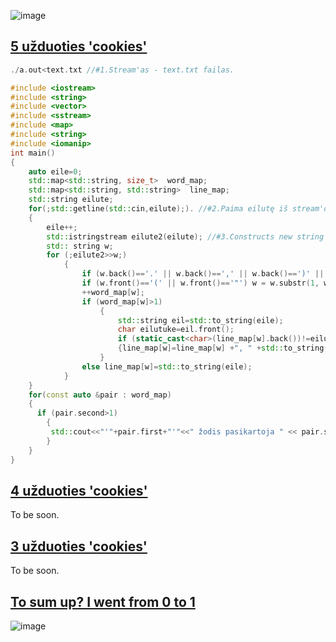 ![image](https://i.redd.it/n0bxkzn1jpsz.jpg)

## [5 užduoties 'cookies'](https://github.com/brigitac/penkta_uzduotis)

```c++
./a.out<text.txt //#1.Stream'as - text.txt failas.
```

```c++
#include <iostream>
#include <string>
#include <vector>
#include <sstream> 
#include <map>
#include <string>
#include <iomanip> 
int main()
{
    auto eile=0;
    std::map<std::string, size_t>  word_map;
    std::map<std::string, std::string>  line_map;
    std::string eilute;
    for(;std::getline(std::cin,eilute);). //#2.Paima eilutę iš stream'o, kuris yra .txt failas.
    {
        eile++;
        std::istringstream eilute2(eilute); //#3.Constructs new string stream.
        std:: string w;
        for (;eilute2>>w;)  
            {
                if (w.back()=='.' || w.back()==',' || w.back()==')' || w.back()=='"') w = w.substr(0, w.size()-1); //#4.Returns a substring 
                if (w.front()=='(' || w.front()=='"') w = w.substr(1, w.size());
                ++word_map[w];
                if (word_map[w]>1)
                    {
                        std::string eil=std::to_string(eile);    
                        char eilutuke=eil.front();
                        if (static_cast<char>(line_map[w].back())!=eilutuke)
                        {line_map[w]=line_map[w] +", " +std::to_string(eile);}
                    }
                else line_map[w]=std::to_string(eile);
            }
    }
    for(const auto &pair : word_map) 
    {
      if (pair.second>1) 
        {
         std::cout<<"'"+pair.first+"'"<<" žodis pasikartoja " << pair.second <<" kartus ir yra šiose eilutėse: "<<line_map[pair.first]<<std::endl;
        } 
    }
}
```

## [4 užduoties 'cookies'](https://github.com/brigitac/Vector)

To be soon. 

## [3 užduoties 'cookies'](https://github.com/brigitac/trecia_uzduotis)

To be soon. 

## [To sum up? I went from 0 to 1]()

![image](http://s1.funon.cc/img/orig/201702/23/58aeacc80ad90.png)


